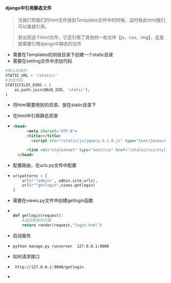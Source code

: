 #### django中引用静态文件

> 当我们将我们的html文件放到Templates文件中的时候，这时候此html我们可以直接引用，
>
> 若出现这个html文件，它还引用了其他的一些文件【js，css，img】，这是就需要引用django中静态的文件

- 需要在Templates的同级目录下创建一个static目录
- 需要在setting文件中添加代码

```python
#默认自带的
STATIC_URL = '/static/'
#添加代码
STATICFILES_DIRS = (
    os.path.join(BASE_DIR, 'static'),
)
```

- 将html需要用到的资源，放在static目录下

- 在html中引用静态资源

- ```html
  <head>
  		<meta charset="UTF-8">
  		<title></title>
          <script src="/static/js/jquery-2.1.0.js" type="text/javascript" charset="utf-8"></script>
  
  		<link rel="stylesheet" type="text/css" href="/static/css/style.css"/>
  	</head>
  ```

- 配置路由，在urls.py文件中配置

- ```python
  urlpatterns = [
      url(r'^admin/', admin.site.urls),
      url(r"^getlogin",views.getlogin)
  ]
  ```

- 需要在views.py文件中创建getlogin函数

- ```python
  
  def getlogin(request):
      #返回登录的页面
      return render(request,"login.html")
  ```

- 启动服务

- ```
  python manage.py runserver  127.0.0.1:9000
  ```

  

- 如何请求接口

- ```
   http://127.0.0.1:9000/getlogin
  ```

  

- 